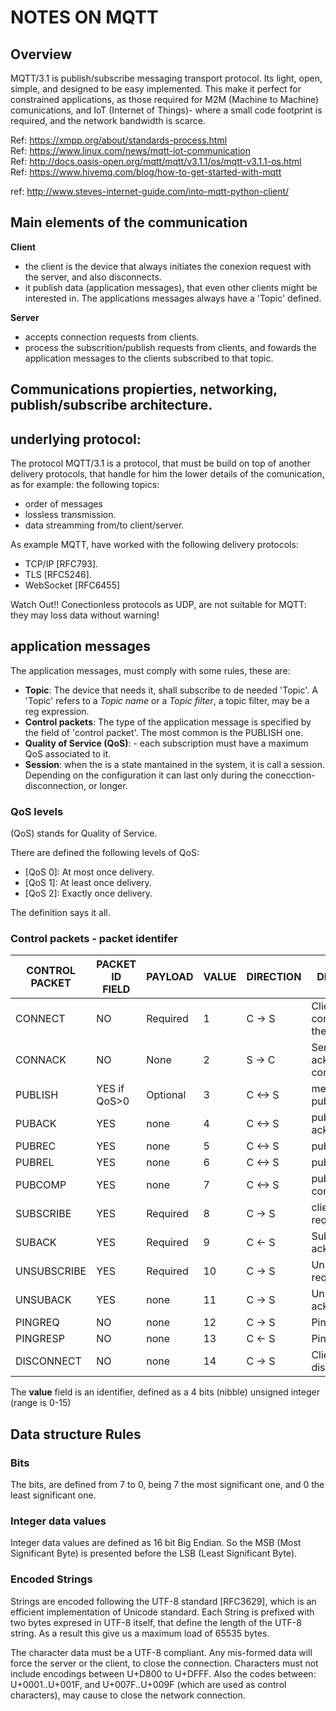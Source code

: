 # NOTES ON MQTT

## Overview

MQTT/3.1 is publish/subscribe messaging transport protocol. Its light, open, simple, and designed to be easy implemented. This make it perfect for constrained applications, as those required for M2M (Machine to Machine) comunications, and IoT (Internet of Things)- where a small code footprint is required, and the network bandwidth is scarce.

Ref: https://xmpp.org/about/standards-process.html <br>
Ref: https://www.linux.com/news/mqtt-iot-communication <br>
Ref: http://docs.oasis-open.org/mqtt/mqtt/v3.1.1/os/mqtt-v3.1.1-os.html <br>
Ref: https://www.hivemq.com/blog/how-to-get-started-with-mqtt <br>

ref: http://www.steves-internet-guide.com/into-mqtt-python-client/

## Main elements of the communication

**Client** 

- the client is the device that always initiates the conexion request with the server, and also disconnects.
- it publish data (application messages), that even other clients might be interested in. The applications messages always have a 'Topic' defined.


**Server**

- accepts connection requests from clients.
- process the subscrition/publish requests from clients, and fowards the application messages to the clients subscribed to that topic.

## Communications propierties, networking, publish/subscribe architecture.

## underlying protocol:

The protocol MQTT/3.1 is a protocol, that must be build on top of another delivery protocols, that handle for him the lower details of the comunication, as for example: the following topics:

- order of messages
- lossless transmission.
- data streamming from/to client/server.

As example MQTT, have worked with the following delivery protocols:

- TCP/IP [RFC793].
- TLS [RFC5246].
- WebSocket [RFC6455]

Watch Out!! Conectionless protocols as UDP, are not suitable for MQTT: they may loss data without warning!

## application messages

The application messages, must comply with some rules, these are:

- **Topic**: The device that needs it, shall subscribe to de needed 'Topic'. A 'Topic' refers to a _Topic name_ or a _Topic filter_, a topic filter, may be a reg expression. 
- **Control packets**: The type of the application message is specified by the field of 'control packet'. The most common is the PUBLISH one.
- **Quality of Service (QoS)**: - each subscription must have a maximum QoS associated to it.
- **Session**: when the is a state mantained in the system, it is call a session. Depending on the configuration it can last only during the conecction-disconnection, or longer.


### QoS levels

(QoS) stands for Quality of Service.

There are defined the following levels of QoS:

- [QoS 0]: At most once delivery.
- [QoS 1]: At least once delivery.
- [QoS 2]: Exactly once delivery.

The definition says it all.


### Control packets - packet identifer


| CONTROL PACKET | PACKET ID FIELD | PAYLOAD | VALUE | DIRECTION | DESCRIPTION |
| --- | --- | --- | --- | --- | --- | 
| CONNECT | NO | Required | 1 | C -> S | Client request a connection to the Server |
| CONNACK | NO | None | 2 | S -> C | Server acknoledge connection |
| PUBLISH | YES if QoS>0 | Optional | 3 | C <-> S | message publish |
| PUBACK | YES | none | 4  | C <-> S | publish acknoledgment |
| PUBREC | YES | none | 5 | C <-> S | publish received |
| PUBREL | YES | none | 6 | C <-> S | publish released |
| PUBCOMP | YES | none | 7 | C <-> S | publish complete |
| SUBSCRIBE | YES | Required | 8 | C -> S | client subscribe request | 
| SUBACK | YES | Required | 9 | C <- S | Subscribe acknoledgement |
| UNSUBSCRIBE | YES | Required | 10 | C -> S | Unsubscribe request |
| UNSUBACK | YES | none |  11 | C -> S | Unsubscribe acknoledgement |
| PINGREQ | NO | none |  12 | C -> S | Ping request |
| PINGRESP | NO | none |  13 | C <- S | Ping response |
| DISCONNECT | NO | none |  14 | C -> S | Client is disconnecting |

The **value** field is an identifier, defined as a 4 bits (nibble) unsigned integer (range is 0-15)

## Data structure Rules

### Bits
The bits, are defined from 7 to 0, being 7 the most significant one, and 0 the least significant one.

### Integer data values
Integer data values are defined as 16 bit Big Endian. So the MSB (Most Significant Byte) is presented before the LSB (Least Significant Byte).

### Encoded Strings
Strings are encoded following the UTF-8 standard [RFC3629], which is an efficient implementation of Unicode standard.
Each String is prefixed with two bytes expresed in UTF-8 itself, that define the length of the UTF-8 string. As a result this give us
a maximum load of 65535 bytes.

The character data must be a UTF-8 compliant. Any mis-formed data will force the server or the client, to close the connection.
Characters must not include encodings between U+D800 to U+DFFF. Also the codes between: U+0001..U+001F, and U+007F..U+009F (which are
used as control characters), may cause to close the network connection.


